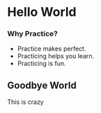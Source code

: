 # Hello World

### Why Practice?
* Practice makes perfect.
* Practicing helps you learn.
* Practicing is fun.


## Goodbye World

This is crazy